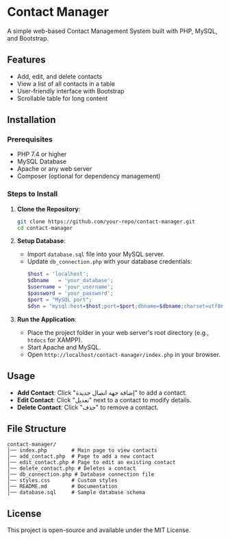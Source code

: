 # Contact Manager

A simple web-based Contact Management System built with PHP, MySQL, and Bootstrap.

## Features
- Add, edit, and delete contacts
- View a list of all contacts in a table
- User-friendly interface with Bootstrap
- Scrollable table for long content

## Installation

### Prerequisites
- PHP 7.4 or higher
- MySQL Database
- Apache or any web server
- Composer (optional for dependency management)

### Steps to Install
1. **Clone the Repository**:
   ```sh
   git clone https://github.com/your-repo/contact-manager.git
   cd contact-manager
   ```

2. **Setup Database**:
   - Import `database.sql` file into your MySQL server.
   - Update `db_connection.php` with your database credentials:
     ```php
     $host = 'localhost';
     $dbname   = 'your_database';
     $username = 'your_username';
     $password = 'your_password';
     $port = "MySQL port"; 
     $dsn = "mysql:host=$host;port=$port;dbname=$dbname;charset=utf8mb4";


     ```

3. **Run the Application**:
   - Place the project folder in your web server's root directory (e.g., `htdocs` for XAMPP).
   - Start Apache and MySQL.
   - Open `http://localhost/contact-manager/index.php` in your browser.

## Usage
- **Add Contact**: Click "إضافة جهة اتصال جديدة" to add a contact.
- **Edit Contact**: Click "تعديل" next to a contact to modify details.
- **Delete Contact**: Click "حذف" to remove a contact.

## File Structure
```
contact-manager/
│── index.php        # Main page to view contacts
│── add_contact.php  # Page to add a new contact
│── edit_contact.php # Page to edit an existing contact
│── delete_contact.php # Deletes a contact
│── db_connection.php # Database connection file
│── styles.css       # Custom styles
│── README.md        # Documentation
│── database.sql     # Sample database schema
```

## License
This project is open-source and available under the MIT License.

